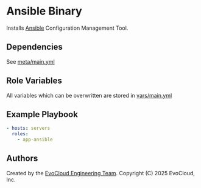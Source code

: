 Ansible Binary
=========

Installs [Ansible](https://docs.ansible.com/ansible/latest/) Configuration Management Tool.


Dependencies
------------

See [meta/main.yml](meta/main.yml)

Role Variables
--------------

All variables which can be overwritten are stored in [vars/main.yml](vars/main.yml)

Example Playbook
----------------

```yml
- hosts: servers
  roles:
    - app-ansible
```

Authors
------------------

Created by the [EvoCloud Engineering Team](https://evocloud.dev). Copyright (C) 2025 EvoCloud, Inc.